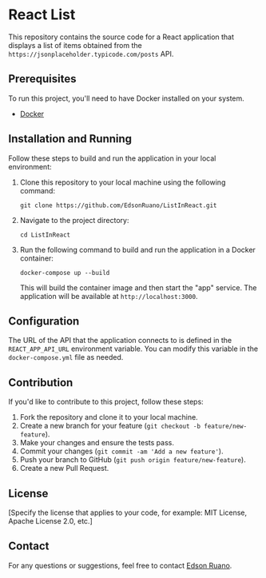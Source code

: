 # React List

This repository contains the source code for a React application that displays a list of items obtained from the `https://jsonplaceholder.typicode.com/posts` API.

## Prerequisites

To run this project, you'll need to have Docker installed on your system.

- [Docker](https://www.docker.com/get-started)

## Installation and Running

Follow these steps to build and run the application in your local environment:

1. Clone this repository to your local machine using the following command:

    ```
    git clone https://github.com/EdsonRuano/ListInReact.git
    ```

2. Navigate to the project directory:

    ```
    cd ListInReact
    ```

3. Run the following command to build and run the application in a Docker container:

    ```
    docker-compose up --build
    ```

    This will build the container image and then start the "app" service. The application will be available at `http://localhost:3000`.

## Configuration

The URL of the API that the application connects to is defined in the `REACT_APP_API_URL` environment variable. You can modify this variable in the `docker-compose.yml` file as needed.

## Contribution

If you'd like to contribute to this project, follow these steps:

1. Fork the repository and clone it to your local machine.
2. Create a new branch for your feature (`git checkout -b feature/new-feature`).
3. Make your changes and ensure the tests pass.
4. Commit your changes (`git commit -am 'Add a new feature'`).
5. Push your branch to GitHub (`git push origin feature/new-feature`).
6. Create a new Pull Request.

## License

[Specify the license that applies to your code, for example: MIT License, Apache License 2.0, etc.]

## Contact

For any questions or suggestions, feel free to contact [Edson Ruano](https://github.com/EdsonRuano).

